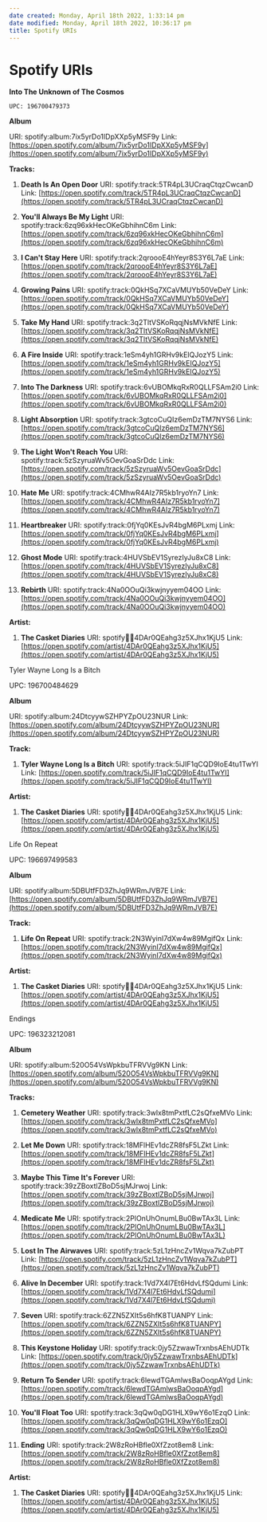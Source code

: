 ```yaml
---
date created: Monday, April 18th 2022, 1:33:14 pm
date modified: Monday, April 18th 2022, 10:36:17 pm
title: Spotify URIs
---
```

# Spotify URIs

**Into The Unknown of The Cosmos**

`UPC: 196700479373`

**Album**

URI: spotify:album:7ix5yrDo1IDpXXp5yMSF9y
Link: [https://open.spotify.com/album/7ix5yrDo1IDpXXp5yMSF9y](https://open.spotify.com/album/7ix5yrDo1IDpXXp5yMSF9y)


**Tracks:**

1.  **Death Is An Open Door**
    URI: spotify:track:5TR4pL3UCraqCtqzCwcanD
    Link: [https://open.spotify.com/track/5TR4pL3UCraqCtqzCwcanD](https://open.spotify.com/track/5TR4pL3UCraqCtqzCwcanD)


2.  **You'll Always Be My Light**
    URI: spotify:track:6zq96xkHecOKeGbhihnC6m
    Link: [https://open.spotify.com/track/6zq96xkHecOKeGbhihnC6m](https://open.spotify.com/track/6zq96xkHecOKeGbhihnC6m)


3.  **I Can't Stay Here**
    URI: spotify:track:2qroooE4hYeyr8S3Y6L7aE
    Link: [https://open.spotify.com/track/2qroooE4hYeyr8S3Y6L7aE](https://open.spotify.com/track/2qroooE4hYeyr8S3Y6L7aE)


4.  **Growing Pains**
    URI: spotify:track:0QkHSq7XCaVMUYb50VeDeY
    Link: [https://open.spotify.com/track/0QkHSq7XCaVMUYb50VeDeY](https://open.spotify.com/track/0QkHSq7XCaVMUYb50VeDeY)


5.  **Take My Hand**
    URI: spotify:track:3q2TltVSKoRqqjNsMVkNfE
    Link: [https://open.spotify.com/track/3q2TltVSKoRqqjNsMVkNfE](https://open.spotify.com/track/3q2TltVSKoRqqjNsMVkNfE)


6.  **A Fire Inside**
    URI: spotify:track:1eSm4yh1GRHv9kEIQJozY5
    Link: [https://open.spotify.com/track/1eSm4yh1GRHv9kEIQJozY5](https://open.spotify.com/track/1eSm4yh1GRHv9kEIQJozY5)


7.  **Into The Darkness**
    URI: spotify:track:6vUBOMkqRxR0QLLFSAm2i0
    Link: [https://open.spotify.com/track/6vUBOMkqRxR0QLLFSAm2i0](https://open.spotify.com/track/6vUBOMkqRxR0QLLFSAm2i0)


8.  **Light Absorption**
    URI: spotify:track:3gtcoCuQIz6emDzTM7NYS6
    Link: [https://open.spotify.com/track/3gtcoCuQIz6emDzTM7NYS6](https://open.spotify.com/track/3gtcoCuQIz6emDzTM7NYS6)


9.  **The Light Won't Reach You**
    URI: spotify:track:5zSzyruaWv5OevGoaSrDdc
    Link: [https://open.spotify.com/track/5zSzyruaWv5OevGoaSrDdc](https://open.spotify.com/track/5zSzyruaWv5OevGoaSrDdc)


10.  **Hate Me**
    URI: spotify:track:4CMhwR4AIz7R5kb1ryoYn7
    Link: [https://open.spotify.com/track/4CMhwR4AIz7R5kb1ryoYn7](https://open.spotify.com/track/4CMhwR4AIz7R5kb1ryoYn7)


11.  **Heartbreaker**
    URI: spotify:track:0fjYq0KEsJvR4bgM6PLxmj
    Link: [https://open.spotify.com/track/0fjYq0KEsJvR4bgM6PLxmj](https://open.spotify.com/track/0fjYq0KEsJvR4bgM6PLxmj)


12.  **Ghost Mode**
    URI: spotify:track:4HUVSbEV1SyrezIyJu8xC8
    Link: [https://open.spotify.com/track/4HUVSbEV1SyrezIyJu8xC8](https://open.spotify.com/track/4HUVSbEV1SyrezIyJu8xC8)


13.  **Rebirth**
    URI: spotify:track:4Na0OOuQi3kwjnyyem04OO
    Link: [https://open.spotify.com/track/4Na0OOuQi3kwjnyyem04OO](https://open.spotify.com/track/4Na0OOuQi3kwjnyyem04OO)



**Artist:**

1.  **The Casket Diaries**
    URI: spotify:artist:4DAr0QEahg3z5XJhx1KjU5
    Link: [https://open.spotify.com/artist/4DAr0QEahg3z5XJhx1KjU5](https://open.spotify.com/artist/4DAr0QEahg3z5XJhx1KjU5)



Tyler Wayne Long Is a Bitch

UPC: 196700484629

**Album**

URI: spotify:album:24DtcyywSZHPYZpOU23NUR
Link: [https://open.spotify.com/album/24DtcyywSZHPYZpOU23NUR](https://open.spotify.com/album/24DtcyywSZHPYZpOU23NUR)


**Track:**

1.  **Tyler Wayne Long Is a Bitch**
    URI: spotify:track:5iJIF1qCQD9IoE4tu1TwYI
    Link: [https://open.spotify.com/track/5iJIF1qCQD9IoE4tu1TwYI](https://open.spotify.com/track/5iJIF1qCQD9IoE4tu1TwYI)



**Artist:**

1.  **The Casket Diaries**
    URI: spotify:artist:4DAr0QEahg3z5XJhx1KjU5
    Link: [https://open.spotify.com/artist/4DAr0QEahg3z5XJhx1KjU5](https://open.spotify.com/artist/4DAr0QEahg3z5XJhx1KjU5)



Life On Repeat

UPC: 196697499583

**Album**

URI: spotify:album:5DBUtfFD3ZhJq9WRmJVB7E
Link: [https://open.spotify.com/album/5DBUtfFD3ZhJq9WRmJVB7E](https://open.spotify.com/album/5DBUtfFD3ZhJq9WRmJVB7E)


**Track:**

1.  **Life On Repeat**
    URI: spotify:track:2N3WyinI7dXw4w89MgifQx
    Link: [https://open.spotify.com/track/2N3WyinI7dXw4w89MgifQx](https://open.spotify.com/track/2N3WyinI7dXw4w89MgifQx)



**Artist:**

1.  **The Casket Diaries**
    URI: spotify:artist:4DAr0QEahg3z5XJhx1KjU5
    Link: [https://open.spotify.com/artist/4DAr0QEahg3z5XJhx1KjU5](https://open.spotify.com/artist/4DAr0QEahg3z5XJhx1KjU5)



Endings

UPC: 196323212081

**Album**

URI: spotify:album:520O54VsWpkbuTFRVVg9KN
Link: [https://open.spotify.com/album/520O54VsWpkbuTFRVVg9KN](https://open.spotify.com/album/520O54VsWpkbuTFRVVg9KN)


**Tracks:**

1.  **Cemetery Weather**
    URI: spotify:track:3wlx8tmPxtfLC2sQfxeMVo
    Link: [https://open.spotify.com/track/3wlx8tmPxtfLC2sQfxeMVo](https://open.spotify.com/track/3wlx8tmPxtfLC2sQfxeMVo)


2.  **Let Me Down**
    URI: spotify:track:18MFlHEv1dcZR8fsF5LZkt
    Link: [https://open.spotify.com/track/18MFlHEv1dcZR8fsF5LZkt](https://open.spotify.com/track/18MFlHEv1dcZR8fsF5LZkt)


3.  **Maybe This Time It's Forever**
    URI: spotify:track:39zZBoxtlZBoD5sjMJrwoj
    Link: [https://open.spotify.com/track/39zZBoxtlZBoD5sjMJrwoj](https://open.spotify.com/track/39zZBoxtlZBoD5sjMJrwoj)


4.  **Medicate Me**
    URI: spotify:track:2PlOnUhOnumLBu0BwTAx3L
    Link: [https://open.spotify.com/track/2PlOnUhOnumLBu0BwTAx3L](https://open.spotify.com/track/2PlOnUhOnumLBu0BwTAx3L)


5.  **Lost In The Airwaves**
    URI: spotify:track:5zL1zHncZv1Wqva7kZubPT
    Link: [https://open.spotify.com/track/5zL1zHncZv1Wqva7kZubPT](https://open.spotify.com/track/5zL1zHncZv1Wqva7kZubPT)


6.  **Alive In December**
    URI: spotify:track:1Vd7X4l7Et6HdvLfSQdumi
    Link: [https://open.spotify.com/track/1Vd7X4l7Et6HdvLfSQdumi](https://open.spotify.com/track/1Vd7X4l7Et6HdvLfSQdumi)


7.  **Seven**
    URI: spotify:track:6ZZN5ZXIt5s6hfK8TUANPY
    Link: [https://open.spotify.com/track/6ZZN5ZXIt5s6hfK8TUANPY](https://open.spotify.com/track/6ZZN5ZXIt5s6hfK8TUANPY)


8.  **This Keystone Holiday**
    URI: spotify:track:0jy5ZzwawTrxnbsAEhUDTk
    Link: [https://open.spotify.com/track/0jy5ZzwawTrxnbsAEhUDTk](https://open.spotify.com/track/0jy5ZzwawTrxnbsAEhUDTk)


9.  **Return To Sender**
    URI: spotify:track:6lewdTGAmlwsBaOoqpAYgd
    Link: [https://open.spotify.com/track/6lewdTGAmlwsBaOoqpAYgd](https://open.spotify.com/track/6lewdTGAmlwsBaOoqpAYgd)


10.  **You'll Float Too**
    URI: spotify:track:3qQw0qDG1HLX9wY6o1EzqO
    Link: [https://open.spotify.com/track/3qQw0qDG1HLX9wY6o1EzqO](https://open.spotify.com/track/3qQw0qDG1HLX9wY6o1EzqO)


11.  **Ending**
    URI: spotify:track:2W8zRoHBfle0XfZzot8em8
    Link: [https://open.spotify.com/track/2W8zRoHBfle0XfZzot8em8](https://open.spotify.com/track/2W8zRoHBfle0XfZzot8em8)



**Artist:**

1.  **The Casket Diaries**
    URI: spotify:artist:4DAr0QEahg3z5XJhx1KjU5
    Link: [https://open.spotify.com/artist/4DAr0QEahg3z5XJhx1KjU5](https://open.spotify.com/artist/4DAr0QEahg3z5XJhx1KjU5)